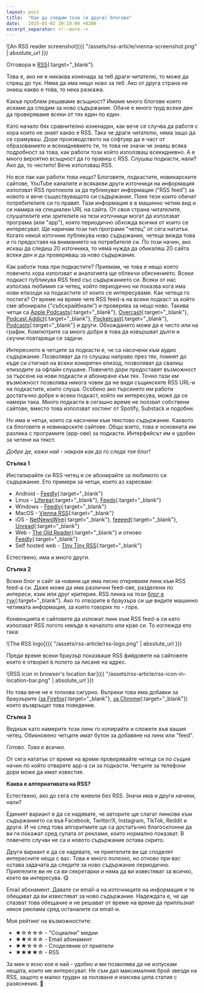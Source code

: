 ```yaml
---
layout: post
title:  "Как да следим този (и други) блогове"
date:   2025-05-02 10:10:00 +0200
excerpt_separator: <!--more-->
---
```


![An RSS reader screenshot]({{ "/assets/rss-article/vienna-screenshot.png" | absolute_url }})

Отговора е [RSS](https://en.wikipedia.org/wiki/RSS){:target="_blank"}.

Това е, ако не е никаква изненада за теб драги читателю, то може да спреш до тук. Няма да има нищо ново за теб. Ако от друга страна не знаеш какво е това, то нека разкажа.

<!--more-->

Какъв проблем решаваме всъщност? Имаме много блогове които искаме да следим за ново съдържание. Обаче е много труд всеки ден да проверяваме всеки от тях един по един.

Като начало бях сравнително изненадан, как вече се случва да работя с хора които не знаят какво е RSS. Така че драги читателю, няма защо да се срамуваш. Дори производството на софтуер да е част от образованието и всекидневието ти, то това не значи че знаеш всяка подробност за това, как работи този който използваш всекидневно. А е много вероятно всъщност да го правиш с RSS. Слушаш подкасти, нали? Ако да, то честито! Вече използваш RSS.

Но все пак как работи това нещо? Блоговете, подкастите, новинарските сайтове, YouTube каналите и всякакви други източници на информация използват RSS протокола за да публикуват информация ("RSS feed") за новото и вече съществуващото си съдържание. Поне тези които обичат потребителите си го правят. Тази информация е в машинно четим вид и се намира на специален URL на сайта. От своя страна читателите, слушателите или зрителите на тези източници могат да използват програма (или "арр"), която периодично обхожда всички от които се интересуват. Ще наричам този тип програми "четец" от сега нататък. Когато някой източник публикува ново съдържание, четеца вижда това и го предоставя на вниманието на потребителя си. По този начин, ако искаш да следиш 20 източника, то няма нужда да обикаляш 20 сайта всеки ден и да проверяваш за ново съдържание.

Как работи това при подкастите? Приемам, че това е нещо което повечето хора използват и аналогията ще облекчи обяснението. Всеки подкаст публикува RSS feed със съдържанието си. Всеки от нас използва любимия си четец, който периодично ни показва кога има нови епизоди на подкастите от които се интересуваме. Как четеца го постига? От време на време чете RSS feed-а на всеки подкаст за който сме абонирали ("събскрайбнали") и проверява за нещо ново. Такива четци са [Apple Podcasts](https://en.wikipedia.org/wiki/Apple_Podcasts){:target="_blank"}, [Overcast](https://overcast.fm/){:target="_blank"}, [Podcast Addict](https://podcastaddict.com/){:target="_blank"}, [Pocketcast](https://pocketcasts.com/){:target="_blank"}, [Podcasts](https://apps.gnome.org/Podcasts/){:target="_blank"} и други. Обхождането може да е често или на график. Компютрите са много добри в това да извършват дълги и скучни повтарящи се задачи.

Интересното в четците за подкасти е, че са насочени към аудио съдържание. Позволяват да го слушаш направо през тях, помнят до къде си стигнал на всеки конкретен епизод, позволяват да свалиш епизодите за офлайн слушане. Повечето дори предоставят възможност за търсене на нови подкасти и абониране към тях. Точно тази им възможност позволява никога човек да не види същинските RSS URL-и на подкастите, които слуша. Особено ако търсенето им работи достатъчно добре и всеки подкаст, който ни интересува, може да се намери така. Много подкасти в сегашно време не ползват собствени сайтове, вместо това използват хостинг от Spotify, Substack и подобни.

Но има и четци, които са насочени към текстово съдържание. Каквото са блоговете и новинарските сайтове. Общо взето, това е основната им разлика с програмите (арр-ове) за подкасти. Интерфейсът им е удобен за четене на текст.

_Добре де, кажи най - накрая как да го следя тоя блог!_

**Стъпка 1**

Инсталирайте си RSS четец и се абонирайте за любимото си съдържание. Ето примери за четци, които аз харесвам:

* Android - [Feedly](https://play.google.com/store/apps/details?id=com.devhd.feedly&hl=en-US){:target="_blank"}
* Linux - [Liferea](https://lzone.de/liferea/){:target="_blank"}, [Feeds](https://gfeeds.gabmus.org/){:target="_blank"}
* Windows - [Feedly](https://feedly.com/){:target="_blank"}
* MacOS - [Vienna RSS](https://www.vienna-rss.com/){:target="_blank"}
* iOS - [NetNewsWire](https://netnewswire.com/){:target="_blank"}, [feeeed](https://feeeed.nateparrott.com/){:target="_blank"}, [Unread](https://www.goldenhillsoftware.com/unread/){:target="_blank"}
* Web - [The Old Reader](https://www.theoldreader.com/en/){:target="_blank"} и отново [Feedly](https://feedly.com/){:target="_blank"}
* Self hosted web - [Tiny Tiny RSS](https://tt-rss.org/){:target="_blank"}

Естествено, има и много други.

**Стъпка 2**

Всеки блог и сайт за новини ще има лесно откриваем линк към RSS feed-а си. Даже може да има различни feed-ове, разделени по интереси, език или друг критерии. RSS линка на този [блог е тук](/feed.xml){:target="_blank"}. Ако го отворите в браузъра си ще видите машинно четимата информация, за която говорих по - горе.

Конвенцията е сайтовете да изложат линк към RSS feed-a си като използват RSS логото някъде в началото или края си. То изглежда ето така:

![The RSS logo]({{ "/assets/rss-article/rss-logo.png" | absolute_url }})

Преди време всеки браузър показваше RSS фийдовете на сайтовете които е отворил в полето за писане на адрес.

![RSS icon in browser's location bar]({{ "/assets/rss-article/rss-icon-in-location-bar.png" | absolute_url }})

Но това вече не е толкова сигурно. Въпреки това има добавки за браузърите ([за Firefox](https://addons.mozilla.org/en-US/firefox/addon/awesome-rss/){:target="_blank"}, [за Chrome](https://chromewebstore.google.com/detail/rss-subscription-extensio/nlbjncdgjeocebhnmkbbbdekmmmcbfjd?pli=1){:target="_blank"}) които възвръщат това поведение.

**Стъпка 3**

Веднъж като намерите този линк го копирайте и сложете във вашия четец. Обикновено четците имат бутон за добавяне на линк или "feed".

_Готово. Това е всичко._

От сега нататък от време на време проверявайте четеца си по същия начин по който отваряте арр-а си за подкасти. Четците за телефони дори може да имат известия.

__Каква е алтернативата на RSS?__

Естествено, ако до сега сте живели без RSS. Значи има и други начини, нали?

Единият вариант е да се надявате, че авторите ще слагат линкове към съдържанието си във Facebook, Twitter/X, Instagram, TikTok, Reddit и други. И че след това алгоритмите ще са достатъчно благосклонни да ви ги покажат сред супата от реклами, които нормално показват. В повечето случаи не са и новото съдържание остава скрито.

Други вариант е да се надявате, че приятелите ви ще споделят интересните неща с вас. Това е много полезно, но отново при вас остава задачата да следите за ново съдържание периодично. Приятелите ви не са ви секретарки и няма да ви известяват за всичко, което ви интересува. 😋

Email абонамент. Давате си email-а на източниците на информация и те обещават да ви известяват за ново съдържание. Надеждата е, че ще спазват това обещание и не решават от време на време да приплъзнат някоя реклама сред останалите си email-и.

Моя рейтинг на възможностите:

* ★☆☆☆☆ - "Социални" медии
* ★★☆☆☆ - Email абонамент
* ★★☆☆☆ - Споделяние от приятели
* ★★★★☆ - RSS

За мен е ясно кое е най - удобно и ми позволява да не изпускам нещата, които ме интересуват. Не съм дал максималния брой звезди на RSS, защото е малко труден за ползване и изисква цяла статия с разяснения. 🫣
